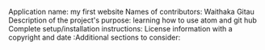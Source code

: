 Application name: my first website
Names of contributors: Waithaka Gitau
Description of the project's purpose: learning how to use atom and git hub
Complete setup/installation instructions:
License information with a copyright and date
:Additional sections to consider:
